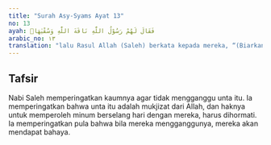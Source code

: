 ```yaml
---
title: "Surah Asy-Syams Ayat 13"
no: 13
ayah: فَقَالَ لَهُمْ رَسُوْلُ اللّٰهِ نَاقَةَ اللّٰهِ وَسُقْيٰهَاۗ
arabic_no: ١٣
translation: "lalu Rasul Allah (Saleh) berkata kepada mereka, “(Biarkanlah) unta betina dari Allah ini dengan minumannya.”"
---
```


## Tafsir

Nabi Saleh memperingatkan kaumnya agar tidak mengganggu unta itu. Ia memperingatkan bahwa unta itu adalah mukjizat dari Allah, dan haknya untuk memperoleh minum berselang hari dengan mereka, harus dihormati. Ia memperingatkan pula bahwa bila mereka mengganggunya, mereka akan mendapat bahaya.